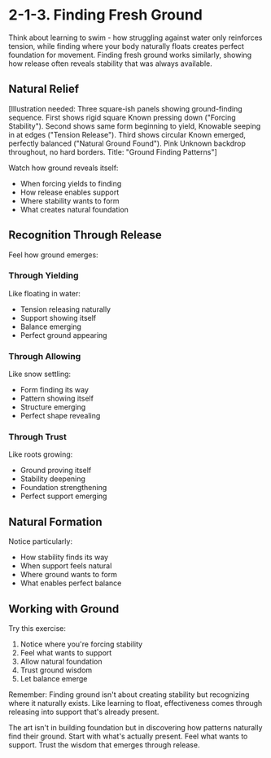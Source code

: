 # 2-1-3. Finding Fresh Ground

Think about learning to swim - how struggling against water only reinforces tension, while finding where your body naturally floats creates perfect foundation for movement. Finding fresh ground works similarly, showing how release often reveals stability that was always available.

## Natural Relief

\[Illustration needed: Three square-ish panels showing ground-finding sequence. First shows rigid square Known pressing down ("Forcing Stability"). Second shows same form beginning to yield, Knowable seeping in at edges ("Tension Release"). Third shows circular Known emerged, perfectly balanced ("Natural Ground Found"). Pink Unknown backdrop throughout, no hard borders. Title: "Ground Finding Patterns"]

Watch how ground reveals itself:

* When forcing yields to finding
* How release enables support
* Where stability wants to form
* What creates natural foundation

## Recognition Through Release

Feel how ground emerges:

### Through Yielding

Like floating in water:

* Tension releasing naturally
* Support showing itself
* Balance emerging
* Perfect ground appearing

### Through Allowing

Like snow settling:

* Form finding its way
* Pattern showing itself
* Structure emerging
* Perfect shape revealing

### Through Trust

Like roots growing:

* Ground proving itself
* Stability deepening
* Foundation strengthening
* Perfect support emerging

## Natural Formation

Notice particularly:

* How stability finds its way
* When support feels natural
* Where ground wants to form
* What enables perfect balance

## Working with Ground

Try this exercise:

1. Notice where you're forcing stability
2. Feel what wants to support
3. Allow natural foundation
4. Trust ground wisdom
5. Let balance emerge

Remember: Finding ground isn't about creating stability but recognizing where it naturally exists. Like learning to float, effectiveness comes through releasing into support that's already present.

The art isn't in building foundation but in discovering how patterns naturally find their ground. Start with what's actually present. Feel what wants to support. Trust the wisdom that emerges through release.
